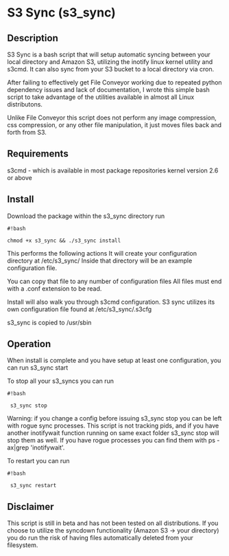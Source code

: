 # S3 Sync (s3_sync) #

## Description ##

S3 Sync is a bash script that will setup automatic syncing between your local directory and Amazon S3, utilizing the inotify linux kernel utility and s3cmd.  It can also sync from your S3 bucket to a local directory via cron.

After failing to effectively get File Conveyor working due to repeated python dependency issues and lack of documentation, I wrote this simple bash script to take advantage of the utilities available in almost all Linux distributons.

Unlike File Conveyor this script does not perform any image compression, css compression, or any other file manipulation, it just moves files back and forth from S3.

## Requirements ##
s3cmd -  which is available in most package repositories
kernel version 2.6 or above

## Install ##
Download the package
within the s3_sync directory run 
```
#!bash

chmod +x s3_sync && ./s3_sync install
```


This performs the following actions
It will create your configuration directory at /etc/s3_sync/
Inside that directory will be an example configuration file.

You can copy that file to any number of configuration files
All files must end with a .conf extension to be read.

Install will also walk you through s3cmd configuration.  S3 sync utilizes its own configuration file found at /etc/s3_sync/.s3cfg

s3_sync is copied to /usr/sbin

## Operation ##

When install is complete and you have setup at least one configuration, you can run s3_sync start

To stop all your s3_syncs you can run
```
#!bash

 s3_sync stop
```

Warning: if you change a config before issuing s3_sync stop you can be left with rogue sync processes.  This script is not tracking pids, and if you have another inotifywait function running on same exact folder s3_sync stop will stop them as well.
If you have rogue processes you can find them with ps -ax|grep 'inotifywait'.

To restart you can run
```
#!bash

 s3_sync restart
```


## Disclaimer ##
This script is still in beta and has not been tested on all distributions.
If you choose to utilize the syncdown functionality (Amazon S3 -> your directory) you do run the risk of having files automatically deleted from your filesystem.